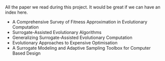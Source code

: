 All the paper we read during this project.
It would be great if we can have an index here.

- A Comprehensive Survey of Fitness Approximation in Evolutionary Computation
- Surrogate-Assisted Evolutionary Algorithms
- Generalizing Surrogate-Assisted Evolutionary Computation
- Evolutionary Approaches to Expensive Optimisation
- A Surrogate Modeling and Adaptive Sampling Toolbox for Computer Based Design